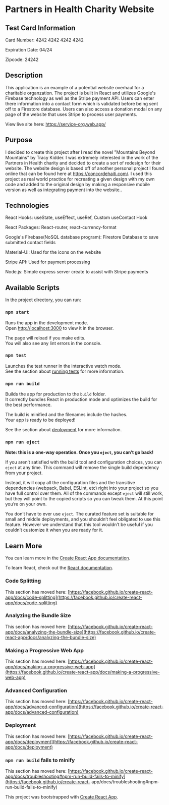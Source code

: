 # Partners in Health Charity Website

## Test Card Information

Card Number: 4242 4242 4242 4242

Expiration Date: 04/24

Zipcode: 24242

## Description

This application is an example of a potential website overhaul for a charitable organzation. The project is built in React and utilizes Google's Firebase technology as well as the Stripe payment API. Users can enter there information into a contact form which is validated before being sent off to a Firestore database. Users can also access a donation modal on any page of the website that uses Stripe to process user payments.

View live site here: https://service-org.web.app/

## Purpose

I decided to create this project after I read the novel "Mountains Beyond Mountains" by Tracy Kidder. I was extremely interested in the work of the Partners in Health charity and decided to create a sort of redesign for their website. The website design is based off of another personal project I found online that can be found here at https://concordehaiti.com/. I used this project as real world practice for recreating a given design with my own code and added to the original design by making a responsive mobile version as well as integrating payment into the website..

## Technologies

React Hooks: useState, useEffect, useRef, Custom useContact Hook

React Packages: React-router, react-currency-format

Google's Firebase(NoSQL database program): Firestore Database to save submitted contact fields

Material-Ui: Used for the icons on the website

Stripe API: Used for payment processing

Node.js: Simple express server create to assist with Stripe payments

## Available Scripts

In the project directory, you can run:

### `npm start`

Runs the app in the development mode.\
Open [http://localhost:3000](http://localhost:3000) to view it in the browser.

The page will reload if you make edits.\
You will also see any lint errors in the console.

### `npm test`

Launches the test runner in the interactive watch mode.\
See the section about [running tests](https://facebook.github.io/create-react-app/docs/running-tests) for more information.

### `npm run build`

Builds the app for production to the `build` folder.\
It correctly bundles React in production mode and optimizes the build for the best performance.

The build is minified and the filenames include the hashes.\
Your app is ready to be deployed!

See the section about [deployment](https://facebook.github.io/create-react-app/docs/deployment) for more information.

### `npm run eject`

**Note: this is a one-way operation. Once you `eject`, you can’t go back!**

If you aren’t satisfied with the build tool and configuration choices, you can `eject` at any time. This command will remove the single build dependency from your project.

Instead, it will copy all the configuration files and the transitive dependencies (webpack, Babel, ESLint, etc) right into your project so you have full control over them. All of the commands except `eject` will still work, but they will point to the copied scripts so you can tweak them. At this point you’re on your own.

You don’t have to ever use `eject`. The curated feature set is suitable for small and middle deployments, and you shouldn’t feel obligated to use this feature. However we understand that this tool wouldn’t be useful if you couldn’t customize it when you are ready for it.

## Learn More

You can learn more in the [Create React App documentation](https://facebook.github.io/create-react-app/docs/getting-started).

To learn React, check out the [React documentation](https://reactjs.org/).

### Code Splitting

This section has moved here: [https://facebook.github.io/create-react-app/docs/code-splitting](https://facebook.github.io/create-react-app/docs/code-splitting)

### Analyzing the Bundle Size

This section has moved here: [https://facebook.github.io/create-react-app/docs/analyzing-the-bundle-size](https://facebook.github.io/create-react-app/docs/analyzing-the-bundle-size)

### Making a Progressive Web App

This section has moved here: [https://facebook.github.io/create-react-app/docs/making-a-progressive-web-app](https://facebook.github.io/create-react-app/docs/making-a-progressive-web-app)

### Advanced Configuration

This section has moved here: [https://facebook.github.io/create-react-app/docs/advanced-configuration](https://facebook.github.io/create-react-app/docs/advanced-configuration)

### Deployment

This section has moved here: [https://facebook.github.io/create-react-app/docs/deployment](https://facebook.github.io/create-react-app/docs/deployment)

### `npm run build` fails to minify

This section has moved here: [https://facebook.github.io/create-react-app/docs/troubleshooting#npm-run-build-fails-to-minify](https://facebook.github.io/create-react-
app/docs/troubleshooting#npm-run-build-fails-to-minify)

This project was bootstrapped with [Create React App](https://github.com/facebook/create-react-app).
